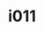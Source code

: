 ---
title: i011
text: Nel prendere una decisione, sei più propenso a basarti su
options:
  a: 
    text: fatti e verità verificate
    dimension: S
  b:
    text: emozioni e intuizioni valide
    dimension: N
---